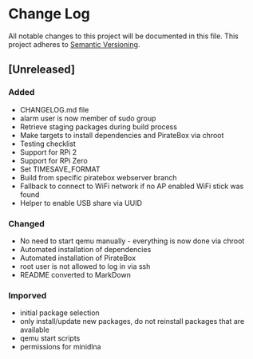 # Change Log
All notable changes to this project will be documented in this file.
This project adheres to [Semantic Versioning](http://semver.org/).

## [Unreleased]
### Added
* CHANGELOG.md file
* alarm user is now member of sudo group
* Retrieve staging packages during build process
* Make targets to install dependencies and PirateBox via chroot
* Testing checklist
* Support for RPi 2
* Support for RPi Zero
* Set TIMESAVE_FORMAT
* Build from specific piratebox webserver branch
* Fallback to connect to WiFi network if no AP enabled WiFi stick was found
* Helper to enable USB share via UUID

### Changed
* No need to start qemu manually - everything is now done via chroot
* Automated installation of dependencies
* Automated installation of PirateBox
* root user is not allowed to log in via ssh
* README converted to MarkDown

### Imporved
* initial package selection
* only install/update new packages, do not reinstall packages that are available
* qemu start scripts
* permissions for minidlna
